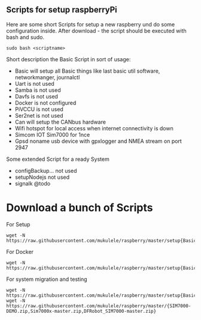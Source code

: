 
## Scripts for setup raspberryPi
Here are some short Scripts for setup a new raspberry und do some configuration inside.
After download - the script should be executed with bash and sudo.
```
sudo bash <scriptname>
```
Short description the Basic Script in sort of usage:

* Basic   will setup all Basic things like last basic util software, networkmanger, journalctl
* Uart    is not used
* Samba   is not used
* Davfs   is not used
* Docker  is not configured
* PiVCCU  is not used
* Ser2net is not used
* Can     will setup the CANbus hardware
* Wifi    hotspot for local access when internet connectivity is down
* Simcom  IOT Sim7000 for 1nce
* Gpsd    noname usb device with gpxlogger and NMEA stream on port 2947

Some extended Script for a ready System  
* configBackup...   not used
* setupNodejs       not used
* signalk           @todo
# Download a bunch of Scripts 

For Setup
```
wget -N https://raw.githubusercontent.com/mukulele/raspberry/master/setup{Basic.sh,Can.sh,Gpsd.sh,Simcom.sh,Wifi.sh}
```

For Docker
```
wget -N https://raw.githubusercontent.com/mukulele/raspberry/master/setup{Basic.sh,Uart.sh,BasisDocker.sh,PiVCCU.sh}
```
For system migration and testing
```
wget -N https://raw.githubusercontent.com/mukulele/raspberry/master/setup{Basic.sh,Uart.sh,Prereq.sh}
wget -N https://raw.githubusercontent.com/mukulele/raspberry/master/{SIM7000-DEMO.zip,Sim7000x-master.zip,DFRobot_SIM7000-master.zip}
```
